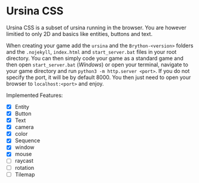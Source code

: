 # Ursina CSS
Ursina CSS is a subset of ursina running in the browser. You are however limitied to only 2D and basics like entities, buttons and text.

When creating your game add the ``ursina`` and the ``Brython-<version>`` folders and the ``.nojekyll``, ``index.html`` and ``start_server.bat`` files in your root directory.
You can then simply code your game as a standard game and then open ``start_server.bat`` (*Windows*) or open your terminal, navigate to your game directory and run ``python3 -m http.server <port>``.
If you do not specify the port, it will be by default 8000.
You then just need to open your browser to ``localhost:<port>`` and enjoy.


Implemented Features:
 - [x] Entity
 - [x] Button
 - [x] Text
 - [x] camera
 - [x] color
 - [x] Sequence
 - [x] window
 - [x] mouse
 - [ ] raycast
 - [ ] rotation
 - [ ] Tilemap
